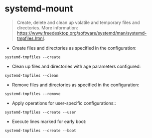 # systemd-mount

> Create, delete and clean up volatile and temporary files and directories.
> More information: <https://www.freedesktop.org/software/systemd/man/systemd-tmpfiles.html>.

- Create files and directories as specified in the configuration:

`systemd-tmpfiles --create`

- Clean up files and directories with age parameters configured:

`systemd-tmpfiles --clean`

- Remove files and directories as specified in the configuration:

`systemd-tmpfiles --remove`

- Apply operations for user-specific configurations::

`systemd-tmpfiles --create --user`

- Execute lines marked for early boot:

`systemd-tmpfiles --create --boot`
